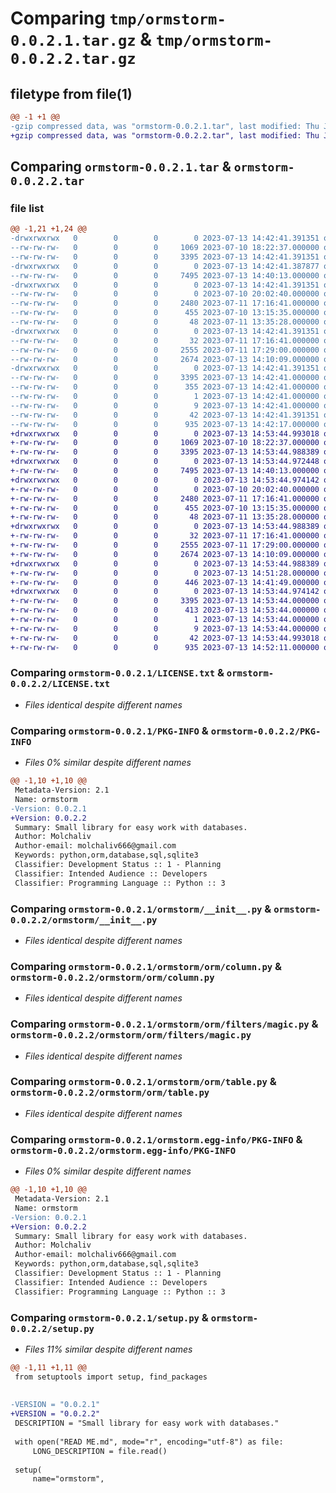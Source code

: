 # Comparing `tmp/ormstorm-0.0.2.1.tar.gz` & `tmp/ormstorm-0.0.2.2.tar.gz`

## filetype from file(1)

```diff
@@ -1 +1 @@
-gzip compressed data, was "ormstorm-0.0.2.1.tar", last modified: Thu Jul 13 14:42:41 2023, max compression
+gzip compressed data, was "ormstorm-0.0.2.2.tar", last modified: Thu Jul 13 14:53:44 2023, max compression
```

## Comparing `ormstorm-0.0.2.1.tar` & `ormstorm-0.0.2.2.tar`

### file list

```diff
@@ -1,21 +1,24 @@
-drwxrwxrwx   0        0        0        0 2023-07-13 14:42:41.391351 ormstorm-0.0.2.1/
--rw-rw-rw-   0        0        0     1069 2023-07-10 18:22:37.000000 ormstorm-0.0.2.1/LICENSE.txt
--rw-rw-rw-   0        0        0     3395 2023-07-13 14:42:41.391351 ormstorm-0.0.2.1/PKG-INFO
-drwxrwxrwx   0        0        0        0 2023-07-13 14:42:41.387877 ormstorm-0.0.2.1/ormstorm/
--rw-rw-rw-   0        0        0     7495 2023-07-13 14:40:13.000000 ormstorm-0.0.2.1/ormstorm/__init__.py
-drwxrwxrwx   0        0        0        0 2023-07-13 14:42:41.391351 ormstorm-0.0.2.1/ormstorm/orm/
--rw-rw-rw-   0        0        0        0 2023-07-10 20:02:40.000000 ormstorm-0.0.2.1/ormstorm/orm/__init__.py
--rw-rw-rw-   0        0        0     2480 2023-07-11 17:16:41.000000 ormstorm-0.0.2.1/ormstorm/orm/column.py
--rw-rw-rw-   0        0        0      455 2023-07-10 13:15:35.000000 ormstorm-0.0.2.1/ormstorm/orm/constants.py
--rw-rw-rw-   0        0        0       48 2023-07-11 13:35:28.000000 ormstorm-0.0.2.1/ormstorm/orm/exceptions.py
-drwxrwxrwx   0        0        0        0 2023-07-13 14:42:41.391351 ormstorm-0.0.2.1/ormstorm/orm/filters/
--rw-rw-rw-   0        0        0       32 2023-07-11 17:16:41.000000 ormstorm-0.0.2.1/ormstorm/orm/filters/__init__.py
--rw-rw-rw-   0        0        0     2555 2023-07-11 17:29:00.000000 ormstorm-0.0.2.1/ormstorm/orm/filters/magic.py
--rw-rw-rw-   0        0        0     2674 2023-07-13 14:10:09.000000 ormstorm-0.0.2.1/ormstorm/orm/table.py
-drwxrwxrwx   0        0        0        0 2023-07-13 14:42:41.391351 ormstorm-0.0.2.1/ormstorm.egg-info/
--rw-rw-rw-   0        0        0     3395 2023-07-13 14:42:41.000000 ormstorm-0.0.2.1/ormstorm.egg-info/PKG-INFO
--rw-rw-rw-   0        0        0      355 2023-07-13 14:42:41.000000 ormstorm-0.0.2.1/ormstorm.egg-info/SOURCES.txt
--rw-rw-rw-   0        0        0        1 2023-07-13 14:42:41.000000 ormstorm-0.0.2.1/ormstorm.egg-info/dependency_links.txt
--rw-rw-rw-   0        0        0        9 2023-07-13 14:42:41.000000 ormstorm-0.0.2.1/ormstorm.egg-info/top_level.txt
--rw-rw-rw-   0        0        0       42 2023-07-13 14:42:41.391351 ormstorm-0.0.2.1/setup.cfg
--rw-rw-rw-   0        0        0      935 2023-07-13 14:42:17.000000 ormstorm-0.0.2.1/setup.py
+drwxrwxrwx   0        0        0        0 2023-07-13 14:53:44.993018 ormstorm-0.0.2.2/
+-rw-rw-rw-   0        0        0     1069 2023-07-10 18:22:37.000000 ormstorm-0.0.2.2/LICENSE.txt
+-rw-rw-rw-   0        0        0     3395 2023-07-13 14:53:44.988389 ormstorm-0.0.2.2/PKG-INFO
+drwxrwxrwx   0        0        0        0 2023-07-13 14:53:44.972448 ormstorm-0.0.2.2/ormstorm/
+-rw-rw-rw-   0        0        0     7495 2023-07-13 14:40:13.000000 ormstorm-0.0.2.2/ormstorm/__init__.py
+drwxrwxrwx   0        0        0        0 2023-07-13 14:53:44.974142 ormstorm-0.0.2.2/ormstorm/orm/
+-rw-rw-rw-   0        0        0        0 2023-07-10 20:02:40.000000 ormstorm-0.0.2.2/ormstorm/orm/__init__.py
+-rw-rw-rw-   0        0        0     2480 2023-07-11 17:16:41.000000 ormstorm-0.0.2.2/ormstorm/orm/column.py
+-rw-rw-rw-   0        0        0      455 2023-07-10 13:15:35.000000 ormstorm-0.0.2.2/ormstorm/orm/constants.py
+-rw-rw-rw-   0        0        0       48 2023-07-11 13:35:28.000000 ormstorm-0.0.2.2/ormstorm/orm/exceptions.py
+drwxrwxrwx   0        0        0        0 2023-07-13 14:53:44.988389 ormstorm-0.0.2.2/ormstorm/orm/filters/
+-rw-rw-rw-   0        0        0       32 2023-07-11 17:16:41.000000 ormstorm-0.0.2.2/ormstorm/orm/filters/__init__.py
+-rw-rw-rw-   0        0        0     2555 2023-07-11 17:29:00.000000 ormstorm-0.0.2.2/ormstorm/orm/filters/magic.py
+-rw-rw-rw-   0        0        0     2674 2023-07-13 14:10:09.000000 ormstorm-0.0.2.2/ormstorm/orm/table.py
+drwxrwxrwx   0        0        0        0 2023-07-13 14:53:44.988389 ormstorm-0.0.2.2/ormstorm/utils/
+-rw-rw-rw-   0        0        0        0 2023-07-13 14:51:28.000000 ormstorm-0.0.2.2/ormstorm/utils/__init__.py
+-rw-rw-rw-   0        0        0      446 2023-07-13 14:41:49.000000 ormstorm-0.0.2.2/ormstorm/utils/dict_factory.py
+drwxrwxrwx   0        0        0        0 2023-07-13 14:53:44.974142 ormstorm-0.0.2.2/ormstorm.egg-info/
+-rw-rw-rw-   0        0        0     3395 2023-07-13 14:53:44.000000 ormstorm-0.0.2.2/ormstorm.egg-info/PKG-INFO
+-rw-rw-rw-   0        0        0      413 2023-07-13 14:53:44.000000 ormstorm-0.0.2.2/ormstorm.egg-info/SOURCES.txt
+-rw-rw-rw-   0        0        0        1 2023-07-13 14:53:44.000000 ormstorm-0.0.2.2/ormstorm.egg-info/dependency_links.txt
+-rw-rw-rw-   0        0        0        9 2023-07-13 14:53:44.000000 ormstorm-0.0.2.2/ormstorm.egg-info/top_level.txt
+-rw-rw-rw-   0        0        0       42 2023-07-13 14:53:44.993018 ormstorm-0.0.2.2/setup.cfg
+-rw-rw-rw-   0        0        0      935 2023-07-13 14:52:11.000000 ormstorm-0.0.2.2/setup.py
```

### Comparing `ormstorm-0.0.2.1/LICENSE.txt` & `ormstorm-0.0.2.2/LICENSE.txt`

 * *Files identical despite different names*

### Comparing `ormstorm-0.0.2.1/PKG-INFO` & `ormstorm-0.0.2.2/PKG-INFO`

 * *Files 0% similar despite different names*

```diff
@@ -1,10 +1,10 @@
 Metadata-Version: 2.1
 Name: ormstorm
-Version: 0.0.2.1
+Version: 0.0.2.2
 Summary: Small library for easy work with databases.
 Author: Molchaliv
 Author-email: molchaliv666@gmail.com
 Keywords: python,orm,database,sql,sqlite3
 Classifier: Development Status :: 1 - Planning
 Classifier: Intended Audience :: Developers
 Classifier: Programming Language :: Python :: 3
```

### Comparing `ormstorm-0.0.2.1/ormstorm/__init__.py` & `ormstorm-0.0.2.2/ormstorm/__init__.py`

 * *Files identical despite different names*

### Comparing `ormstorm-0.0.2.1/ormstorm/orm/column.py` & `ormstorm-0.0.2.2/ormstorm/orm/column.py`

 * *Files identical despite different names*

### Comparing `ormstorm-0.0.2.1/ormstorm/orm/filters/magic.py` & `ormstorm-0.0.2.2/ormstorm/orm/filters/magic.py`

 * *Files identical despite different names*

### Comparing `ormstorm-0.0.2.1/ormstorm/orm/table.py` & `ormstorm-0.0.2.2/ormstorm/orm/table.py`

 * *Files identical despite different names*

### Comparing `ormstorm-0.0.2.1/ormstorm.egg-info/PKG-INFO` & `ormstorm-0.0.2.2/ormstorm.egg-info/PKG-INFO`

 * *Files 0% similar despite different names*

```diff
@@ -1,10 +1,10 @@
 Metadata-Version: 2.1
 Name: ormstorm
-Version: 0.0.2.1
+Version: 0.0.2.2
 Summary: Small library for easy work with databases.
 Author: Molchaliv
 Author-email: molchaliv666@gmail.com
 Keywords: python,orm,database,sql,sqlite3
 Classifier: Development Status :: 1 - Planning
 Classifier: Intended Audience :: Developers
 Classifier: Programming Language :: Python :: 3
```

### Comparing `ormstorm-0.0.2.1/setup.py` & `ormstorm-0.0.2.2/setup.py`

 * *Files 11% similar despite different names*

```diff
@@ -1,11 +1,11 @@
 from setuptools import setup, find_packages
 
 
-VERSION = "0.0.2.1"
+VERSION = "0.0.2.2"
 DESCRIPTION = "Small library for easy work with databases."
 
 with open("READ ME.md", mode="r", encoding="utf-8") as file:
     LONG_DESCRIPTION = file.read()
 
 setup(
     name="ormstorm",
```

